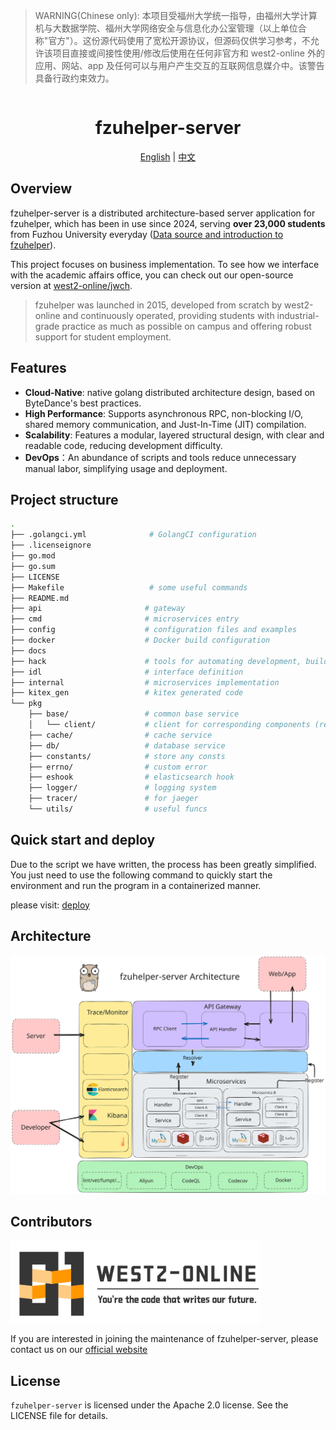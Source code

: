 > WARNING(Chinese only): 本项目受福州大学统一指导，由福州大学计算机与大数据学院、福州大学网络安全与信息化办公室管理（以上单位合称"官方"）。这份源代码使用了宽松开源协议，但源码仅供学习参考，不允许该项目直接或间接性使用/修改后使用在任何非官方和 west2-online 外的应用、网站、app 及任何可以与用户产生交互的互联网信息媒介中。该警告具备行政约束效力。

<div align="center">
  <h1 style="display: inline-block; vertical-align: middle;">fzuhelper-server</h1>
</div>

<div align="center">
  <a href="#overview">English</a> | <a href="docs/README.zh.md">中文</a>
</div>

## <a id="overview"></a>Overview

fzuhelper-server is a distributed architecture-based server application for fzuhelper, which has been in use since 2024, serving **over 23,000 students** from Fuzhou University everyday ([Data source and introduction to fzuhelper](https://west2-online.feishu.cn/wiki/RG3UwWGqPig8lHk0mYsccKWRnrd)).

This project focuses on business implementation. To see how we interface with the academic affairs office, you can check out our open-source version at [west2-online/jwch](https://github.com/west2-online/jwch).

> fzuhelper was launched in 2015, developed from scratch by west2-online and continuously operated, providing students with industrial-grade practice as much as possible on campus and offering robust support for student employment.

## Features

- **Cloud-Native**: native golang distributed architecture design, based on ByteDance's best practices.
- **High Performance**: Supports asynchronous RPC, non-blocking I/O, shared memory communication, and Just-In-Time (JIT) compilation.
- **Scalability**: Features a modular, layered structural design, with clear and readable code, reducing development difficulty.
- **DevOps**：An abundance of scripts and tools reduce unnecessary manual labor, simplifying usage and deployment.

## Project structure

```bash
.
├── .golangci.yml              # GolangCI configuration
├── .licenseignore
├── go.mod
├── go.sum
├── LICENSE
├── Makefile                   # some useful commands
├── README.md
├── api                       # gateway
├── cmd                       # microservices entry
├── config                    # configuration files and examples
├── docker                    # Docker build configuration
├── docs
├── hack                      # tools for automating development, building, and deployment tasks
├── idl                       # interface definition
├── internal                  # microservices implementation
├── kitex_gen                 # kitex generated code
└── pkg
    ├── base/                 # common base service
    │   └── client/           # client for corresponding components (redis, mysql e.g.)
    ├── cache/                # cache service
    ├── db/                   # database service
    ├── constants/            # store any consts
    ├── errno/                # custom error
    ├── eshook                # elasticsearch hook
    ├── logger/               # logging system
    ├── tracer/               # for jaeger
    └── utils/                # useful funcs
```

## Quick start and deploy

Due to the script we have written, the process has been greatly simplified. You just need to use the following command to quickly start the environment and run the program in a containerized manner.

please visit: [deploy](docs/deploy.md)

## Architecture

<img src="./docs/img/architecture.svg">

## Contributors

<img src="./docs/img/logo(en).svg" width="400">

If you are interested in joining the maintenance of fzuhelper-server, please contact us on our [official website](https://site.west2.online)

## License

`fzuhelper-server` is licensed under the Apache 2.0 license. See the LICENSE file for details.
